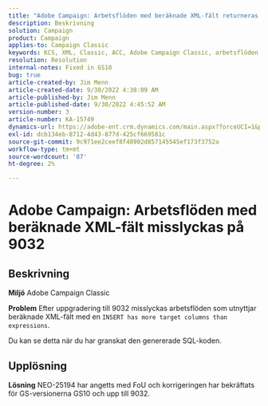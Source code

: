 ```yaml
---
title: "Adobe Campaign: Arbetsflöden med beräknade XML-fält returneras felaktigt på 9032"
description: Beskrivning
solution: Campaign
product: Campaign
applies-to: Campaign Classic
keywords: KCS, XML, Classic, ACC, Adobe Campaign Classic, arbetsflöden, beräknade XML-fält, fel, 9032
resolution: Resolution
internal-notes: Fixed in GS10
bug: true
article-created-by: Jim Menn
article-created-date: 9/30/2022 4:38:09 AM
article-published-by: Jim Menn
article-published-date: 9/30/2022 4:45:52 AM
version-number: 3
article-number: KA-15749
dynamics-url: https://adobe-ent.crm.dynamics.com/main.aspx?forceUCI=1&pagetype=entityrecord&etn=knowledgearticle&id=26d44eae-7940-ed11-9db1-0022480866ad
exl-id: dcb134eb-8712-4d43-877d-425cf669581c
source-git-commit: 9c971ee2ceef8f48902d857145545ef173f3752a
workflow-type: tm+mt
source-wordcount: '87'
ht-degree: 2%

---
```


# Adobe Campaign: Arbetsflöden med beräknade XML-fält misslyckas på 9032

## Beskrivning


<b>Miljö</b>
Adobe Campaign Classic

<b>Problem</b>
Efter uppgradering till 9032 misslyckas arbetsflöden som utnyttjar beräknade XML-fält med en `INSERT has more target columns than expressions`.

Du kan se detta när du har granskat den genererade SQL-koden.




## Upplösning


<b>Lösning</b>
NEO-25194 har angetts med FoU och korrigeringen har bekräftats för GS-versionerna GS10 och upp till 9032.
